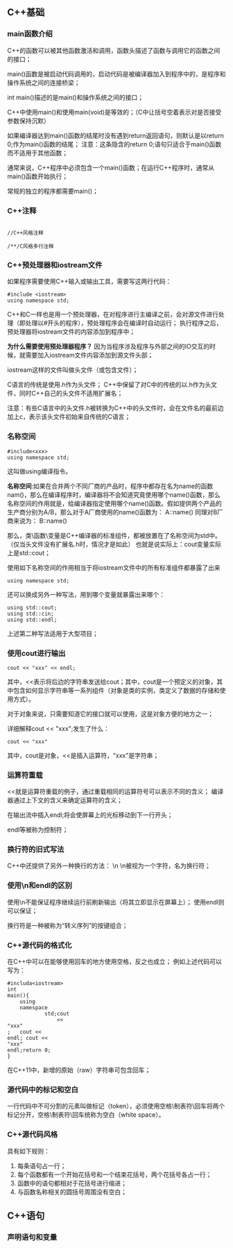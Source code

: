 ## C++基础

### main函数介绍

C++的函数可以被其他函数激活和调用，函数头描述了函数与调用它的函数之间的接口；

main()函数是被启动代码调用的，启动代码是被编译器加入到程序中的，是程序和操作系统之间的连接桥梁；

int main()描述的是main()和操作系统之间的接口；

C++中使用main()和使用main(void)是等效的；（C中让括号空着表示对是否接受参数保持沉默）

如果编译器达到main()函数的结尾时没有遇到return返回语句，则默认是以return 0;作为main()函数的结尾；
注意：这条隐含的return 0;语句只适合于main()函数而不适用于其他函数；

通常来说，C++程序中必须包含一个main()函数；在运行C++程序时，通常从main()函数开始执行；

常规的独立的程序都需要main()；

### C++注释

```

//C++风格注释

/**/C风格多行注释
```

### C++预处理器和iostream文件

如果程序需要使用C++输入或输出工具，需要写这两行代码：

```
#include <iostream>
using namespace std;
```

C++和C一样也是用一个预处理器，在对程序进行主编译之前，会对源文件进行处理（即处理以#开头的程序），预处理程序会在编译时自动运行；
执行程序之后，预处理器将iostream文件的内容添加到程序中；

__为什么需要使用预处理器程序？__
因为当程序涉及程序与外部之间的IO交互的时候，就需要加入iostream文件内容添加到源文件头部；

iostream这样的文件叫做头文件（或包含文件）；

C语言的传统是使用.h作为头文件；
C++中保留了对C中的传统的以.h作为头文件，同时C++自己的头文件不适用扩展名；

注意：有些C语言中的头文件.h被转换为C++中的头文件时，会在文件名的最前边加上c，表示该头文件初始来自传统的C语言；

### 名称空间

```
#include<xxx>
using namespace std;
```

这叫做using编译指令。

__名称空间__:如果在合并两个不同厂商的产品时，程序中都存在名为name的函数nam()，那么在编译程序时，编译器将不会知道究竟使用哪个name()函数，那么名称空间的作用就是，给编译器指定使用哪个name()函数。假如提供两个产品的生产商分别为A/B，那么对于A厂商使用的name()函数为：
A::name()
同理对B厂商来说为：
B::name()

那么，类\函数\变量是C++编译器的标准组件，都被放置在了名称空间为std中。（仅当头文件没有扩展名.h时，情况才是如此）
也就是说实际上：cout变量实际上是std::cout；

使用如下名称空间的作用相当于将iostream文件中的所有标准组件都暴露了出来

```
using namespace std;

```

还可以换成另外一种写法，用到哪个变量就暴露出来哪个：

```
using std::cout;
using std::cin;
using std::endl;

```

上述第二种写法适用于大型项目；

### 使用cout进行输出

```
cout << "xxx" << endl;
```

其中，<<表示将后边的字符串发送给cout；其中，cout是一个预定义的对象，其中包含如何显示字符串等一系列组件（对象是类的实例，类定义了数据的存储和使用方式）。

对于对象来说，只需要知道它的接口就可以使用，这是对象方便的地方之一；

详细解释cout << "xxx";发生了什么：

```
cout << "xxx"
```

其中，cout是对象，<<是插入运算符，"xxx"是字符串；

### 运算符重载

<<就是运算符重载的例子，通过重载相同的运算符号可以表示不同的含义；
编译器通过上下文的含义来确定运算符的含义；

在输出流中插入endl;将会使屏幕上的光标移动到下一行开头；

endl等被称为控制符；

### 换行符的旧式写法

C++中还提供了另外一种换行的方法：
\n
\n被视为一个字符，名为换行符；

### 使用\n和endl的区别

使用\n不能保证程序继续运行前刷新输出（将其立即显示在屏幕上）；
使用endl则可以保证；

换行符是一种被称为“转义序列”的按键组合；

### C++源代码的格式化

在C++中可以在能够使用回车的地方使用空格，反之也成立；
例如上述代码可以写为：

```
#includa<iostream>
int
main(){
    using
    namespace
            std;cout
                << 
"xxx"
;   cout <<
endl; cout << 
"xxx"
endl;return 0; 
}

```

在C++11中，新增的原始（raw）字符串可包含回车；

### 源代码中的标记和空白

一行代码中不可分割的元素叫做标记（token），必须使用空格\制表符\回车将两个标记分开，空格\制表符\回车统称为空白（white space）。

### C++源代码风格

具有如下规则：

1. 每条语句占一行；
2. 每个函数都有一个开始花括号和一个结束花括号，两个花括号各占一行；
3. 函数中的语句都相对于花括号进行缩进；
4. 与函数名称相关的圆括号周围没有空白；

## C++语句

### 声明语句和变量
